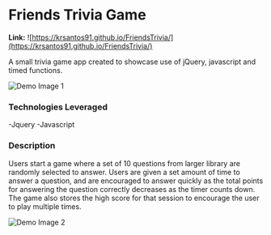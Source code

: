 # Friends Trivia Game

<b>Link:</b> ![https://krsantos91.github.io/FriendsTrivia/](https://krsantos91.github.io/FriendsTrivia/)

A small trivia game app created to showcase use of jQuery, javascript and timed functions.

![Demo Image 1](https://user-images.githubusercontent.com/27389960/31589915-c823de1e-b1bd-11e7-849d-21a2cd32e37e.png)

<h3>Technologies Leveraged</h3>
-Jquery
-Javascript

<h3>Description</h3>
Users start a game where a set of 10 questions from larger library are randomly selected to answer. Users are given a set amount of time to answer a question, and are encouraged to answer quickly as the total points for answering the question correctly decreases as the timer counts down. The game also stores the high score for that session to encourage the user to play multiple times. 

![Demo Image 2](https://user-images.githubusercontent.com/27389960/31589916-c97be70c-b1bd-11e7-837f-02878c72ce9f.png)
